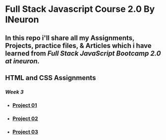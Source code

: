 # Full Stack Javascript Course 2.0 By INeuron

## In this repo i'll share all my Assignments, Projects, practice files, & Articles which i have learned from **_Full Stack JavaScript Bootcamp 2.0 at ineuron._**

## HTML and CSS Assignments

### _Week 3_

- ### [Project 01](./HTML%20and%20CSS%20Assignments/Project%2001/)
- ### [Project 02](./HTML%20and%20CSS%20Assignments/Project%2002/)
- ### [Project 03](./HTML%20and%20CSS%20Assignments/Project%2003/)
